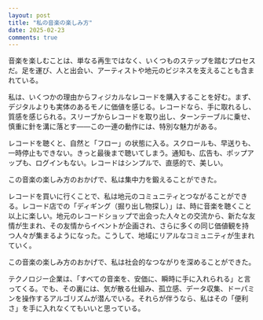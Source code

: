 ```yaml
---
layout: post
title: "私の音楽の楽しみ方"
date: 2025-02-23
comments: true
---
```


音楽を楽しむことは、単なる再生ではなく、いくつものステップを踏むプロセスだ。足を運び、人と出会い、アーティストや地元のビジネスを支えることも含まれている。

私は、いくつかの理由からフィジカルなレコードを購入することを好む。まず、デジタルよりも実体のあるモノに価値を感じる。レコードなら、手に取れるし、質感を感じられる。スリーブからレコードを取り出し、ターンテーブルに乗せ、慎重に針を溝に落とす——この一連の動作には、特別な魅力がある。

レコードを聴くと、自然と「フロー」の状態に入る。スクロールも、早送りも、一時停止もできない。きっと最後まで聴いてしまう。通知も、広告も、ポップアップも、ログインもない。レコードはシンプルで、直感的で、美しい。

この音楽の楽しみ方のおかげで、私は集中力を鍛えることができた。

レコードを買いに行くことで、私は地元のコミュニティとつながることができる。レコード店での「ディギング（掘り出し物探し）」は、時に音楽を聴くこと以上に楽しい。地元のレコードショップで出会った人々との交流から、新たな友情が生まれ、その友情からイベントが企画され、さらに多くの同じ価値観を持つ人々が集まるようになった。こうして、地域にリアルなコミュニティが生まれていく。

この音楽の楽しみ方のおかげで、私は社会的なつながりを深めることができた。

テクノロジー企業は、「すべての音楽を、安価に、瞬時に手に入れられる」と言ってくる。でも、その裏には、気が散る仕組み、孤立感、データ収集、ドーパミンを操作するアルゴリズムが潜んでいる。それらが伴うなら、私はその「便利さ」を手に入れなくてもいいと思っている。
